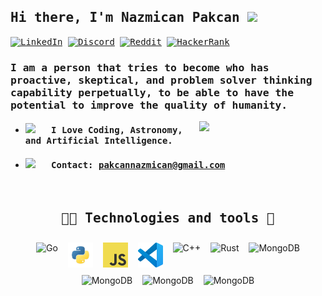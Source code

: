 ## <samp>Hi there, I'm Nazmican Pakcan <img src="https://media.giphy.com/media/hvRJCLFzcasrR4ia7z/giphy.gif" width="25"></samp>
  
<samp>[![LinkedIn](https://img.shields.io/badge/linkedin-%230077B5.svg?style=for-the-badge&logo=linkedin&logoColor=white)](https://www.linkedin.com/in/nazmican-pakcan)
[![Discord](https://img.shields.io/badge/Discord-%237289DA.svg?style=for-the-badge&logo=discord&logoColor=white)](https://discordapp.com/users/344568073124315141)
[![Reddit](https://img.shields.io/badge/Reddit-%23FF4500.svg?style=for-the-badge&logo=Reddit&logoColor=white)](https://www.reddit.com/user/Nazoviya)
[![HackerRank](https://img.shields.io/badge/-Hackerrank-2EC866?style=for-the-badge&logo=HackerRank&logoColor=black)](https://www.hackerrank.com/Nazoviya?hr_r=1)
</samp>

### <samp>I am a person that tries to become who has proactive, skeptical, and problem solver thinking capability perpetually, to be able to have the potential to improve the quality of humanity.</samp>

<img src="https://media0.giphy.com/media/qgQUggAC3Pfv687qPC/giphy.gif" width="40%" align="right"/>

- #### <samp><img src="https://i.giphy.com/media/VbEuHLBUPQm55MyqJg/giphy.webp" width="25"/>&nbsp;&nbsp; I Love Coding, Astronomy, and Artificial Intelligence.</samp>
- #### <samp><img src="https://github.com/Gapur/Gapur/blob/main/assets/letterbox.gif?raw=true" width="25"/>&nbsp;&nbsp; Contact: pakcannazmican@gmail.com</samp>
<br>

## <samp><p align="center">:man_technologist: Technologies and tools 🧰</samp></p>

<p align="center">
<img src="https://go.dev/blog/go-brand/Go-Logo/PNG/Go-Logo_LightBlue.png" alt="Go" height="35" style="vertical-align:top; margin:6px">
<img src="https://raw.githubusercontent.com/github/explore/80688e429a7d4ef2fca1e82350fe8e3517d3494d/topics/python/python.png" alt="Python" height="40" style="vertical-align:top; margin:6px">
<img src="https://raw.githubusercontent.com/github/explore/80688e429a7d4ef2fca1e82350fe8e3517d3494d/topics/javascript/javascript.png" alt="Javascript" height="40" style="vertical-align:top; margin:6px">
<img src="https://raw.githubusercontent.com/github/explore/80688e429a7d4ef2fca1e82350fe8e3517d3494d/topics/visual-studio-code/visual-studio-code.png" alt="VS Code" height="40" style="vertical-align:top; margin:6px">
<img src="https://github.com/isocpp/logos/blob/master/cpp_logo.png" alt="C++" height="40" style="vertical-align:top; margin:6px">
<img src="https://www.rust-lang.org/static/images/rust-social.jpg" alt="Rust" height="35" style="vertical-align:top; margin:6px">
<img src="https://infinapps.com/wp-content/uploads/2018/10/mongodb-logo.png" alt="MongoDB" height="35" style="vertical-align:top; margin:6px">
<img src="https://upload.wikimedia.org/wikipedia/commons/thumb/d/d9/Node.js_logo.svg/1280px-Node.js_logo.svg.png" alt="MongoDB" height="35" style="vertical-align:top; margin:6px">
<img src="https://www.pngitem.com/pimgs/m/206-2069813_file-css-and-html-css-logo-svg-hd.png" alt="MongoDB" height="40" style="vertical-align:top; margin:6px">
<img src="https://brandslogos.com/wp-content/uploads/thumbs/microsoft-sql-server-logo-vector.svg" alt="MongoDB" height="40" style="vertical-align:top; margin:6px">
</p>
